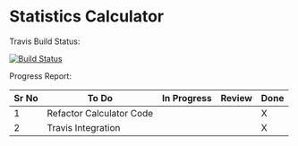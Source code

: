 # Statistics Calculator

Travis Build Status:

[![Build Status](https://travis-ci.com/meahesachin/statscalc.svg?branch=main)](https://travis-ci.com/meahesachin/statscalc)


Progress Report:

| Sr No       | To Do       | In Progress | Review      | Done     |
| ----------- | ----------- |-----------  | ----------- |-----------
| 1           | Refactor Calculator Code | || X |
| 2           | Travis Integration| | | X | 
